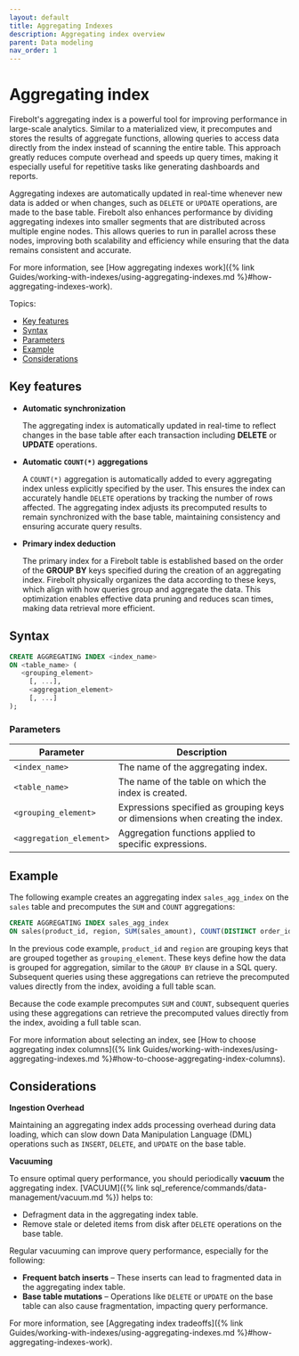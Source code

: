 ```yaml
---
layout: default
title: Aggregating Indexes
description: Aggregating index overview
parent: Data modeling
nav_order: 1
---
```


# Aggregating index

Firebolt's aggregating index is a powerful tool for improving performance in large-scale analytics. Similar to a materialized view, it precomputes and stores the results of aggregate functions, allowing queries to access data directly from the index instead of scanning the entire table. This approach greatly reduces compute overhead and speeds up query times, making it especially useful for repetitive tasks like generating dashboards and reports.

Aggregating indexes are automatically updated in real-time whenever new data is added or when changes, such as `DELETE` or `UPDATE` operations, are made to the base table. Firebolt also enhances performance by dividing aggregating indexes into smaller segments that are distributed across multiple engine nodes. This allows queries to run in parallel across these nodes, improving both scalability and efficiency while ensuring that the data remains consistent and accurate.

For more information, see [How aggregating indexes work]({% link Guides/working-with-indexes/using-aggregating-indexes.md %}#how-aggregating-indexes-work).

Topics:
* [Key features](#key-features)
* [Syntax](#syntax)
* [Parameters](#parameters)
* [Example](#example)
* [Considerations](#considerations)

## Key features

* **Automatic synchronization**

   The aggregating index is automatically updated in real-time to reflect changes in the base table after each transaction including **DELETE** or **UPDATE** operations.

* **Automatic `COUNT(*)` aggregations**

   A `COUNT(*)` aggregation is automatically added to every aggregating index unless explicitly specified by the user. This ensures the index can accurately handle `DELETE` operations by tracking the number of rows affected. The aggregating index adjusts its precomputed results to remain synchronized with the base table, maintaining consistency and ensuring accurate query results.

* **Primary index deduction**

   The primary index for a Firebolt table is established based on the order of the **GROUP BY** keys specified during the creation of an aggregating index. Firebolt physically organizes the data according to these keys, which align with how queries group and aggregate the data. This optimization enables effective data pruning and reduces scan times, making data retrieval more efficient.

## Syntax


```sql
CREATE AGGREGATING INDEX <index_name>
ON <table_name> (
   <grouping_element>
     [, ...],
     <aggregation_element>
     [, ...]
);
```

### Parameters

| Parameter             | Description                                                            |
|-----------------------|------------------------------------------------------------------------|
| `<index_name>`        | The name of the aggregating index.                                     |
| `<table_name>`        | The name of the table on which the index is created.                  |
| `<grouping_element>`  | Expressions specified as grouping keys or dimensions when creating the index.                      |
| `<aggregation_element>` | Aggregation functions applied to specific expressions.               |


## Example

The following example creates an aggregating index `sales_agg_index` on the `sales` table and precomputes the `SUM` and `COUNT` aggregations:

```sql
CREATE AGGREGATING INDEX sales_agg_index
ON sales(product_id, region, SUM(sales_amount), COUNT(DISTINCT order_id));
```

In the previous code example, `product_id` and `region` are grouping keys that are grouped together as `grouping_element`. These keys define how the data is grouped for aggregation, similar to the `GROUP BY` clause in a SQL query. Subsequent queries using these aggregations can retrieve the precomputed values directly from the index, avoiding a full table scan.

Because the code example precomputes `SUM` and `COUNT`, subsequent queries using these aggregations can retrieve the precomputed values directly from the index, avoiding a full table scan.

For more information about selecting an index, see [How to choose aggregating index columns]({% link Guides/working-with-indexes/using-aggregating-indexes.md %}#how-to-choose-aggregating-index-columns).

## Considerations

**Ingestion Overhead**
  
  Maintaining an aggregating index adds processing overhead during data loading, which can slow down Data Manipulation Language (DML) operations such as `INSERT`, `DELETE`, and `UPDATE` on the base table.

**Vacuuming**

  To ensure optimal query performance, you should periodically **vacuum** the aggregating index. [VACUUM]({% link sql_reference/commands/data-management/vacuum.md %}) helps to:

  * Defragment data in the aggregating index table.
  * Remove stale or deleted items from disk after `DELETE` operations on the base table.

  Regular vacuuming can improve query performance, especially for the following:

  * **Frequent batch inserts** &ndash; These inserts can lead to fragmented data in the aggregating index table.
  * **Base table mutations** &ndash; Operations like `DELETE` or `UPDATE` on the base table can also cause fragmentation, impacting query performance.

  For more information, see [Aggregating index tradeoffs]({% link Guides/working-with-indexes/using-aggregating-indexes.md %}#how-aggregating-indexes-work).
